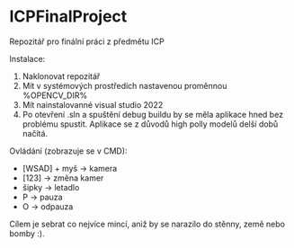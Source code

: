 # ICPFinalProject
Repozitář pro finální práci z předmětu ICP

Instalace:
1. Naklonovat repozitář
2. Mít v systémových prostředích nastavenou proměnnou %OPENCV_DIR%
3. Mít nainstalovanné visual studio 2022
4. Po otevření .sln a spuštění debug buildu by se měla aplikace hned bez problému spustit.
Aplikace se z důvodů high polly modelů delší dobů načítá.

Ovládání (zobrazuje se v CMD):

- [WSAD] + myš -> kamera
- [123] -> změna kamer
- šipky -> letadlo
- P -> pauza
- O -> odpauza


Cílem je sebrat co nejvíce mincí, aniž by se narazilo do stěnny, země nebo bomby :).
